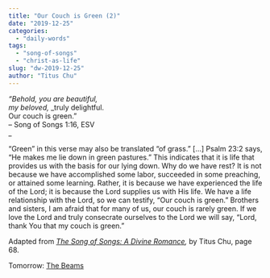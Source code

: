 ```yaml
---
title: "Our Couch is Green (2)"
date: "2019-12-25"
categories: 
  - "daily-words"
tags: 
  - "song-of-songs"
  - "christ-as-life"
slug: "dw-2019-12-25"
author: "Titus Chu"
---
```


_“Behold, you are beautiful,  
my beloved,_ _truly delightful.  
Our couch is green.”  
– Song of Songs 1:16, ESV  
_

“Green” in this verse may also be translated “of grass.” \[...\] Psalm 23:2 says, “He makes me lie down in green pastures.” This indicates that it is life that provides us with the basis for our lying down. Why do we have rest? It is not because we have accomplished some labor, succeeded in some preaching, or attained some learning. Rather, it is because we have experienced the life of the Lord; it is because the Lord supplies us with His life. We have a life relationship with the Lord, so we can testify, “Our couch is green.” Brothers and sisters, I am afraid that for many of us, our couch is rarely green. If we love the Lord and truly consecrate ourselves to the Lord we will say, “Lord, thank You that my couch is green.”

Adapted from _[The Song of Songs: A Divine Romance](/song-of-songs-dr "Go to the listing for this book."),_ by Titus Chu, page 68.

Tomorrow: [The Beams](/dw-2019-12-26)
